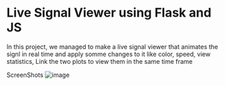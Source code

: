 # Live Signal Viewer using Flask and JS
 In this project, we managed to make a live signal viewer that animates the signl in real time and apply somme changes to it like color, speed, view statistics, Link the two plots to view them in the same time frame 


ScreenShots
![image](https://user-images.githubusercontent.com/101064451/227806858-b5e62667-1f6c-449e-880b-3fb81f69f050.png)
